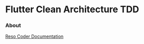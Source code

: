 # Flutter Clean Architecture TDD

### About

[Reso Coder Documentation](https://resocoder.com/flutter-clean-architecture-tdd/)
